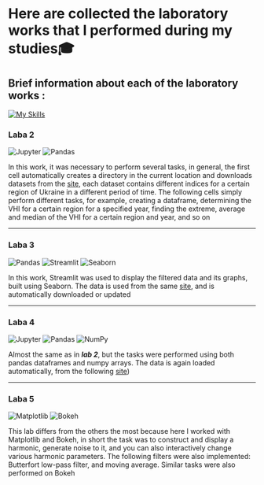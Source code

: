 # Here are collected the laboratory works that I performed during my studies🎓

## Brief information about each of the laboratory works :
[![My Skills](https://skillicons.dev/icons?i=py,vscode)](https://skillicons.dev)

### Laba 2 
![Jupyter](https://img.shields.io/badge/Jupyter-Notebook-orange?logo=jupyter&logoColor=white) ![Pandas](https://img.shields.io/badge/Pandas-DataFrame-blue?logo=pandas&logoColor=white)

In this work, it was necessary to perform several tasks, in general, the first cell automatically creates a directory in the current location and downloads datasets from the [site](https://www.star.nesdis.noaa.gov/smcd/emb/vci/VH/vh_browseByCountry_province.php), each dataset contains different indices for a certain region of Ukraine in a different period of time. The following cells simply perform different tasks, for example, creating a dataframe, determining the VHI for a certain region for a specified year, finding the extreme, average and median of the VHI for a certain region and year, and so on

---
### Laba 3
![Pandas](https://img.shields.io/badge/Pandas-DataFrame-blue?logo=pandas&logoColor=white) ![Streamlit](https://img.shields.io/badge/Streamlit-App-FF4B4B?logo=streamlit&logoColor=white) ![Seaborn](https://img.shields.io/badge/Seaborn-Statistical_Visualization-4C72B0?logo=seaborn&logoColor=white)

In this work, Streamlit was used to display the filtered data and its graphs, built using Seaborn. The data is used from the same [site](https://www.star.nesdis.noaa.gov/smcd/emb/vci/VH/vh_browseByCountry_province.php), and is automatically downloaded or updated

---
### Laba 4
![Jupyter](https://img.shields.io/badge/Jupyter-Notebook-orange?logo=jupyter&logoColor=white) ![Pandas](https://img.shields.io/badge/Pandas-DataFrame-blue?logo=pandas&logoColor=white) ![NumPy](https://img.shields.io/badge/NumPy-Numerical_Computing-013243?logo=numpy&logoColor=white)

Almost the same as in ***lab 2***, but the tasks were performed using both pandas dataframes and numpy arrays. The data is again loaded automatically, from the following [site](https://archive.ics.uci.edu/dataset/235/individual%2Bhousehold%2Belectric%2Bpower%2Bconsumption))

---
### Laba 5
![Matplotlib](https://img.shields.io/badge/Matplotlib-Plotting-2CA5E0?logo=matplotlib&logoColor=white) ![Bokeh](https://img.shields.io/badge/Bokeh-InteractivePlots-purple?logo=bokeh&logoColor=white)

This lab differs from the others the most because here I worked with Matplotlib and Bokeh, in short the task was to construct and display a harmonic, generate noise to it, and you can also interactively change various harmonic parameters. The following filters were also implemented: Butterfort low-pass filter, and moving average. Similar tasks were also performed on Bokeh
